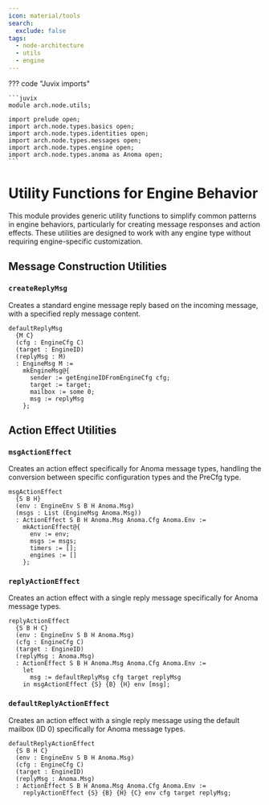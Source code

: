 ```yaml
---
icon: material/tools
search:
  exclude: false
tags:
  - node-architecture
  - utils
  - engine
---
```


??? code "Juvix imports"

    ```juvix
    module arch.node.utils;

    import prelude open;
    import arch.node.types.basics open;
    import arch.node.types.identities open;
    import arch.node.types.messages open;
    import arch.node.types.engine open;
    import arch.node.types.anoma as Anoma open;
    ```

# Utility Functions for Engine Behavior

This module provides generic utility functions to simplify common patterns in engine behaviors,
particularly for creating message responses and action effects. These utilities are designed to
work with any engine type without requiring engine-specific customization.

## Message Construction Utilities

### `createReplyMsg`

Creates a standard engine message reply based on the incoming message, with a specified reply message content.

<!-- --8<-- [start:createReplyMsg] -->
```juvix
defaultReplyMsg
  {M C}
  (cfg : EngineCfg C)
  (target : EngineID)
  (replyMsg : M)
  : EngineMsg M :=
    mkEngineMsg@{
      sender := getEngineIDFromEngineCfg cfg;
      target := target;
      mailbox := some 0;
      msg := replyMsg
    };
```
<!-- --8<-- [end:createReplyMsg] -->

## Action Effect Utilities

### `msgActionEffect`

Creates an action effect specifically for Anoma message types, handling the conversion between specific configuration types and the PreCfg type.

<!-- --8<-- [start:msgActionEffect] -->
```juvix
msgActionEffect
  {S B H}
  (env : EngineEnv S B H Anoma.Msg)
  (msgs : List (EngineMsg Anoma.Msg))
  : ActionEffect S B H Anoma.Msg Anoma.Cfg Anoma.Env :=
    mkActionEffect@{
      env := env;
      msgs := msgs;
      timers := [];
      engines := []
    };
```
<!-- --8<-- [end:msgActionEffect] -->

### `replyActionEffect`

Creates an action effect with a single reply message specifically for Anoma message types.

<!-- --8<-- [start:replyActionEffect] -->
```juvix
replyActionEffect
  {S B H C}
  (env : EngineEnv S B H Anoma.Msg)
  (cfg : EngineCfg C)
  (target : EngineID)
  (replyMsg : Anoma.Msg)
  : ActionEffect S B H Anoma.Msg Anoma.Cfg Anoma.Env :=
    let
      msg := defaultReplyMsg cfg target replyMsg
    in msgActionEffect {S} {B} {H} env [msg];
```
<!-- --8<-- [end:replyActionEffect] -->

### `defaultReplyActionEffect`

Creates an action effect with a single reply message using the default mailbox (ID 0) specifically for Anoma message types.

<!-- --8<-- [start:defaultReplyActionEffect] -->
```juvix
defaultReplyActionEffect
  {S B H C}
  (env : EngineEnv S B H Anoma.Msg)
  (cfg : EngineCfg C)
  (target : EngineID)
  (replyMsg : Anoma.Msg)
  : ActionEffect S B H Anoma.Msg Anoma.Cfg Anoma.Env :=
    replyActionEffect {S} {B} {H} {C} env cfg target replyMsg;
```
<!-- --8<-- [end:defaultReplyActionEffect] -->
